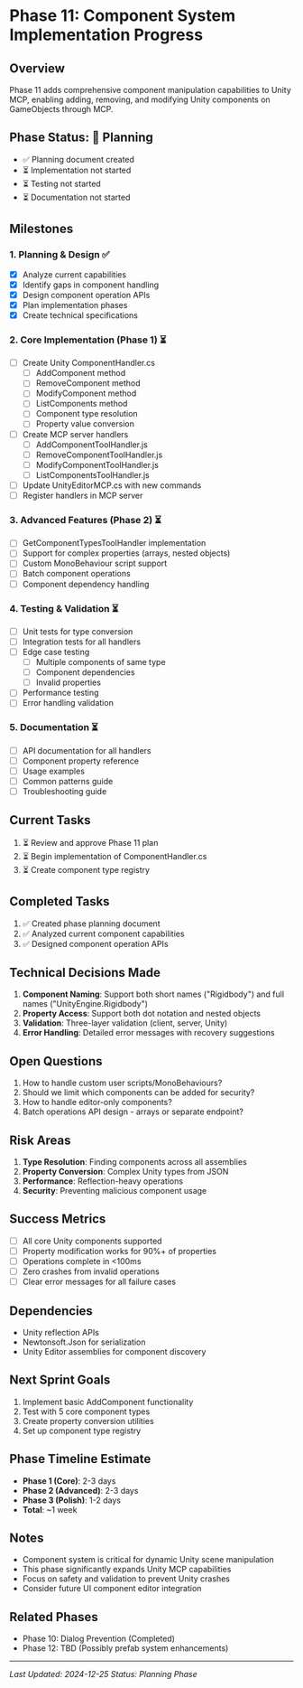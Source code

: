 # Phase 11: Component System Implementation Progress

## Overview
Phase 11 adds comprehensive component manipulation capabilities to Unity MCP, enabling adding, removing, and modifying Unity components on GameObjects through MCP.

## Phase Status: 🔵 Planning
- ✅ Planning document created
- ⏳ Implementation not started
- ⏳ Testing not started
- ⏳ Documentation not started

## Milestones

### 1. Planning & Design ✅
- [x] Analyze current capabilities
- [x] Identify gaps in component handling
- [x] Design component operation APIs
- [x] Plan implementation phases
- [x] Create technical specifications

### 2. Core Implementation (Phase 1) ⏳
- [ ] Create Unity ComponentHandler.cs
  - [ ] AddComponent method
  - [ ] RemoveComponent method
  - [ ] ModifyComponent method
  - [ ] ListComponents method
  - [ ] Component type resolution
  - [ ] Property value conversion
- [ ] Create MCP server handlers
  - [ ] AddComponentToolHandler.js
  - [ ] RemoveComponentToolHandler.js
  - [ ] ModifyComponentToolHandler.js
  - [ ] ListComponentsToolHandler.js
- [ ] Update UnityEditorMCP.cs with new commands
- [ ] Register handlers in MCP server

### 3. Advanced Features (Phase 2) ⏳
- [ ] GetComponentTypesToolHandler implementation
- [ ] Support for complex properties (arrays, nested objects)
- [ ] Custom MonoBehaviour script support
- [ ] Batch component operations
- [ ] Component dependency handling

### 4. Testing & Validation ⏳
- [ ] Unit tests for type conversion
- [ ] Integration tests for all handlers
- [ ] Edge case testing
  - [ ] Multiple components of same type
  - [ ] Component dependencies
  - [ ] Invalid properties
- [ ] Performance testing
- [ ] Error handling validation

### 5. Documentation ⏳
- [ ] API documentation for all handlers
- [ ] Component property reference
- [ ] Usage examples
- [ ] Common patterns guide
- [ ] Troubleshooting guide

## Current Tasks
1. ⏳ Review and approve Phase 11 plan
2. ⏳ Begin implementation of ComponentHandler.cs
3. ⏳ Create component type registry

## Completed Tasks
1. ✅ Created phase planning document
2. ✅ Analyzed current component capabilities
3. ✅ Designed component operation APIs

## Technical Decisions Made
1. **Component Naming**: Support both short names ("Rigidbody") and full names ("UnityEngine.Rigidbody")
2. **Property Access**: Support both dot notation and nested objects
3. **Validation**: Three-layer validation (client, server, Unity)
4. **Error Handling**: Detailed error messages with recovery suggestions

## Open Questions
1. How to handle custom user scripts/MonoBehaviours?
2. Should we limit which components can be added for security?
3. How to handle editor-only components?
4. Batch operations API design - arrays or separate endpoint?

## Risk Areas
1. **Type Resolution**: Finding components across all assemblies
2. **Property Conversion**: Complex Unity types from JSON
3. **Performance**: Reflection-heavy operations
4. **Security**: Preventing malicious component usage

## Success Metrics
- [ ] All core Unity components supported
- [ ] Property modification works for 90%+ of properties
- [ ] Operations complete in <100ms
- [ ] Zero crashes from invalid operations
- [ ] Clear error messages for all failure cases

## Dependencies
- Unity reflection APIs
- Newtonsoft.Json for serialization
- Unity Editor assemblies for component discovery

## Next Sprint Goals
1. Implement basic AddComponent functionality
2. Test with 5 core component types
3. Create property conversion utilities
4. Set up component type registry

## Phase Timeline Estimate
- **Phase 1 (Core)**: 2-3 days
- **Phase 2 (Advanced)**: 2-3 days  
- **Phase 3 (Polish)**: 1-2 days
- **Total**: ~1 week

## Notes
- Component system is critical for dynamic Unity scene manipulation
- This phase significantly expands Unity MCP capabilities
- Focus on safety and validation to prevent Unity crashes
- Consider future UI component editor integration

## Related Phases
- Phase 10: Dialog Prevention (Completed)
- Phase 12: TBD (Possibly prefab system enhancements)

---
*Last Updated: 2024-12-25*
*Status: Planning Phase*